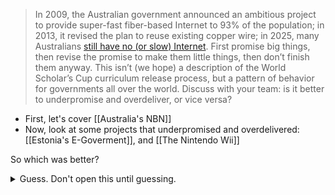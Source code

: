 > In 2009, the Australian government announced an ambitious project to provide super-fast fiber-based Internet to 93% of the population; in 2013, it revised the plan to reuse existing copper wire; in 2025, many Australians [still have no (or slow) Internet](https://www.theregister.com/2020/12/23/australian_national_broadband_network_complete/). First promise big things, then revise the promise to make them little things, then don’t finish them anyway. This isn’t (we hope) a description of the World Scholar’s Cup curriculum release process, but a pattern of behavior for governments all over the world. Discuss with your team: is it better to underpromise and overdeliver, or vice versa?

 - First, let's cover [[Australia's NBN]]
 - Now, look at some projects that underpromised and overdelivered: [[Estonia's E-Goverment]], and [[The Nintendo Wii]]

So which was better?

<details>
<summary>Guess. Don't open this until guessing.</summary>

Underpromising and overdelivering is obviously better — Look, if Australia failed (and they did), the public would (and does) hate them. But if the wii or e-goverment failed, they could just say "waste of money" and have no PR damage. If they succeded, it's positive PR and more money for them.

I'm ignoring the fact that all press is good press.
</details>